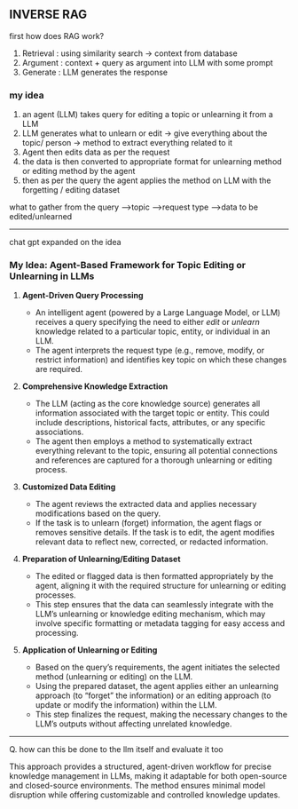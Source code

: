 ## INVERSE RAG 

first how does RAG work?

1. Retrieval : using similarity search -> context from database
2. Argument : context + query as argument into LLM with some prompt 
3. Generate : LLM generates the response
### my idea

1. an agent (LLM) takes query for editing a topic or unlearning it from a LLM
2. LLM generates what to unlearn or edit -> give everything about the topic/ person -> method to extract everything related to it
3. Agent then  edits data as per the request
4. the data is then converted to appropriate format for unlearning method or editing method by the agent
5. then as per the query the agent applies the method on LLM with the forgetting / editing dataset


what to gather from the query
-->topic
-->request type
-->data to be edited/unlearned

---

chat gpt expanded on the idea
### My Idea: Agent-Based Framework for Topic Editing or Unlearning in LLMs

1. **Agent-Driven Query Processing**
   - An intelligent agent (powered by a Large Language Model, or LLM) receives a query specifying the need to either *edit* or *unlearn* knowledge related to a particular topic, entity, or individual in an LLM. 
   - The agent interprets the request type (e.g., remove, modify, or restrict information) and identifies key topic on which these changes are required.

2. **Comprehensive Knowledge Extraction**
   - The LLM (acting as the core knowledge source) generates all information associated with the target topic or entity. This could include descriptions, historical facts, attributes, or any specific associations.
   - The agent then employs a method to systematically extract everything relevant to the topic, ensuring all potential connections and references are captured for a thorough unlearning or editing process.

3. **Customized Data Editing**
   - The agent reviews the extracted data and applies necessary modifications based on the query. 
   - If the task is to unlearn (forget) information, the agent flags or removes sensitive details. If the task is to edit, the agent modifies relevant data to reflect new, corrected, or redacted information.

4. **Preparation of Unlearning/Editing Dataset**
   - The edited or flagged data is then formatted appropriately by the agent, aligning it with the required structure for unlearning or editing processes.
   - This step ensures that the data can seamlessly integrate with the LLM’s unlearning or knowledge editing mechanism, which may involve specific formatting or metadata tagging for easy access and processing.

5. **Application of Unlearning or Editing**
   - Based on the query’s requirements, the agent initiates the selected method (unlearning or editing) on the LLM.
   - Using the prepared dataset, the agent applies either an unlearning approach (to “forget” the information) or an editing approach (to update or modify the information) within the LLM. 
   - This step finalizes the request, making the necessary changes to the LLM’s outputs without affecting unrelated knowledge.

---
Q. how can this be done to the llm itself and evaluate it too


This approach provides a structured, agent-driven workflow for precise knowledge management in LLMs, making it adaptable for both open-source and closed-source environments. The method ensures minimal model disruption while offering customizable and controlled knowledge updates.